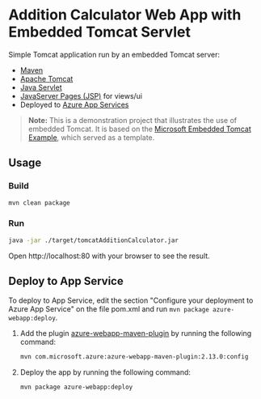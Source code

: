 # Addition Calculator Web App with Embedded Tomcat Servlet

Simple Tomcat application run by an embedded Tomcat server:
- [Maven](https://maven.apache.org/)
- [Apache Tomcat](https://tomcat.apache.org/)
- [Java Servlet](https://docs.oracle.com/javaee/5/tutorial/doc/bnafe.html)
- [JavaServer Pages (JSP)](https://en.wikipedia.org/wiki/Jakarta_Server_Pages) for views/ui
- Deployed to [Azure App Services](https://azure.microsoft.com/en-us/products/app-service)

> **Note:** This is a demonstration project that illustrates the use of embedded Tomcat. It is based on the [Microsoft Embedded Tomcat Example](https://github.com/Azure-Samples/java-docs-embedded-tomcat/tree/main), which served as a template.

## Usage

### Build

```bash
mvn clean package
```

### Run

```bash
java -jar ./target/tomcatAdditionCalculator.jar
```
Open http://localhost:80 with your browser to see the result.

## Deploy to App Service

To deploy to App Service, edit the section "Configure your deployment to Azure App Service" on the file pom.xml and run `mvn package azure-webapp:deploy`.

1. Add the plugin [azure-webapp-maven-plugin](https://github.com/microsoft/azure-maven-plugins/wiki/Azure-Web-App) by running the following command:

    ```bash
    mvn com.microsoft.azure:azure-webapp-maven-plugin:2.13.0:config
    ```

1. Deploy the app by running the following command:

    ```bash
    mvn package azure-webapp:deploy
    ```

